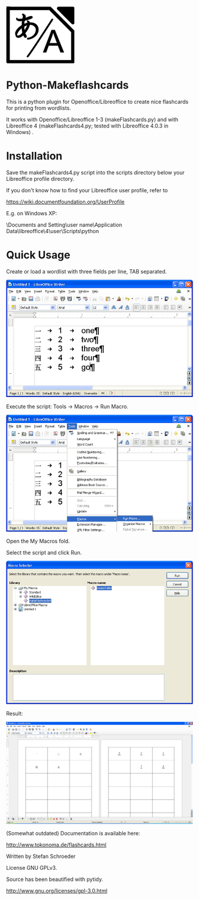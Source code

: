 ![Logo](http://github.com/StefanSchroeder/Python-MakeFlashcards/blob/master/doc/makeflashcards.png?raw=true)


Python-Makeflashcards
=====================

This is a python plugin for Openoffice/Libreoffice to create nice flashcards for printing from wordlists.

It works with Openoffice/Libreoffice 1-3 (makeFlashcards.py) and 
with Libreoffice 4 (makeFlashcards4.py; tested with Libreoffice 4.0.3 in Windows) .


Installation
============

Save the makeFlashcards4.py script into the scripts directory below 
your Libreoffice profile directory. 

If you don't know how to find your Libreoffice user profile, refer to

https://wiki.documentfoundation.org/UserProfile

E.g. on Windows XP:

\Documents and Setting\user name\Application Data\libreoffice\4\user\Scripts\python

Quick Usage
===========

Create or load a wordlist with three fields per line, TAB separated.

![Logo](http://github.com/StefanSchroeder/Python-MakeFlashcards/blob/master/doc/wordlist.png?raw=true)

Execute the script: Tools -> Macros -> Run Macro.

![Logo](http://github.com/StefanSchroeder/Python-MakeFlashcards/blob/master/doc/runmacro.png?raw=true)

Open the My Macros fold.

Select the script and click Run.

![Logo](http://github.com/StefanSchroeder/Python-MakeFlashcards/blob/master/doc/runmacro2.png?raw=true)

Result:

![Logo](http://github.com/StefanSchroeder/Python-MakeFlashcards/blob/master/doc/flashcards.png?raw=true)


(Somewhat outdated) Documentation is available here:

http://www.tokonoma.de/flashcards.html

Written by Stefan Schroeder

License GNU GPLv3.

Source has been beautified with pytidy.

http://www.gnu.org/licenses/gpl-3.0.html


